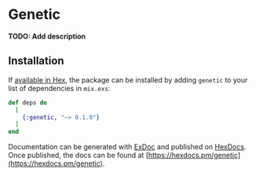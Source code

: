 # Genetic

**TODO: Add description**

## Installation

If [available in Hex](https://hex.pm/docs/publish), the package can be installed
by adding `genetic` to your list of dependencies in `mix.exs`:

```elixir
def deps do
  [
    {:genetic, "~> 0.1.0"}
  ]
end
```

Documentation can be generated with [ExDoc](https://github.com/elixir-lang/ex_doc)
and published on [HexDocs](https://hexdocs.pm). Once published, the docs can
be found at [https://hexdocs.pm/genetic](https://hexdocs.pm/genetic).


